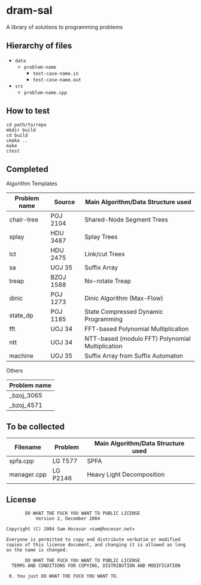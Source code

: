 dram-sal
========

A library of solutions to programming problems

Hierarchy of files
------------------

- `data`
  - `problem-name`
    - `test-case-name.in`
    - `test-case-name.out`
- `src`
  - `problem-name.cpp`

How to test
-----------

```
cd path/to/repo
mkdir build
cd build
cmake ..
make
ctest
```

Completed
---------

Algorithm Templates

| Problem name | Source | Main Algorithm/Data Structure used |
| ------------ | ------ | ---------------------------------- |
| chair-tree | POJ 2104 | Shared-Node Segment Trees |
| splay | HDU 3487 | Splay Trees |
| lct | HDU 2475 | Link/cut Trees |
| sa | UOJ 35 | Suffix Array |
| treap | BZOJ 1588 | No-rotate Treap |
| dinic | POJ 1273 | Dinic Algorithm (Max-Flow) |
| state_dp | POJ 1185 | State Compressed Dynamic Programming |
| fft | UOJ 34 | FFT-based Polynomial Multiplication |
| ntt | UOJ 34 | NTT-based (modulo FFT) Polynomial Multiplication |
| machine | UOJ 35 | Suffix Array from Suffix Automaton |

Others

| Problem name |
| ------------ |
| _bzoj_3065 |
| _bzoj_4571 |

To be collected
---------------

| Filename | Problem | Main Algorithm/Data Structure used |
| -------- | ------- | ---------------------------------- |
| spfa.cpp | LG T577 | SPFA |
| manager.cpp | LG P2146 | Heavy Light Decomposition |

License
-------

	       DO WHAT THE FUCK YOU WANT TO PUBLIC LICENSE
		       Version 2, December 2004

    Copyright (C) 2004 Sam Hocevar <sam@hocevar.net>

    Everyone is permitted to copy and distribute verbatim or modified
    copies of this license document, and changing it is allowed as long
    as the name is changed.

	       DO WHAT THE FUCK YOU WANT TO PUBLIC LICENSE
      TERMS AND CONDITIONS FOR COPYING, DISTRIBUTION AND MODIFICATION

     0. You just DO WHAT THE FUCK YOU WANT TO.
